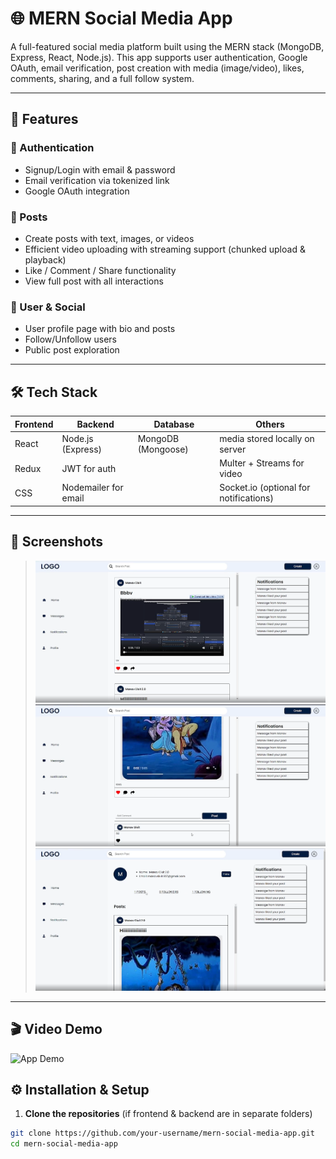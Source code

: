 # 🌐 MERN Social Media App

A full-featured social media platform built using the MERN stack (MongoDB, Express, React, Node.js). This app supports user authentication, Google OAuth, email verification, post creation with media (image/video), likes, comments, sharing, and a full follow system.

---

## 🚀 Features

### 🔐 Authentication
- Signup/Login with email & password
- Email verification via tokenized link
- Google OAuth integration

### 📝 Posts
- Create posts with text, images, or videos
- Efficient video uploading with streaming support (chunked upload & playback)
- Like / Comment / Share functionality
- View full post with all interactions

### 👤 User & Social
- User profile page with bio and posts
- Follow/Unfollow users
- Public post exploration

---

## 🛠️ Tech Stack

| Frontend | Backend | Database | Others |
|----------|---------|----------|--------|
| React    | Node.js (Express) | MongoDB (Mongoose) | media stored locally on server |
| Redux | JWT for auth | | Multer + Streams for video |
| CSS  | Nodemailer for email | | Socket.io (optional for notifications) |

---

## 📸 Screenshots

> ![Home Feed](screenshots/home.png)  
> ![Post View](screenshots/post.png)  
> ![Profile Page](screenshots/profile.png)

---
## 🎬 Video Demo
![App Demo](screenshots/demo.gif)

## ⚙️ Installation & Setup

1. **Clone the repositories** (if frontend & backend are in separate folders)
```bash
git clone https://github.com/your-username/mern-social-media-app.git
cd mern-social-media-app
